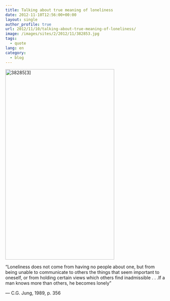 ```yaml
---
title: Talking about true meaning of loneliness
date: 2012-11-10T12:56:00+00:00
layout: single
author_profile: true
url: 2012/11/10/talking-about-true-meaning-of-loneliness/
image: /images/sites/2/2012/11/382853.jpg
tags:
  - quote
lang: en
category: 
  - blog
---
```

[<img class="aligncenter size-full wp-image-145" alt="38285[3]" src="/images/2012/11/382853.jpg" width="340" height="596" srcset="/images/sites/2/2012/11/382853.jpg 340w, /images/sites/2/2012/11/382853-171x300.jpg 171w" sizes="(max-width: 340px) 100vw, 340px" />](/images/2012/11/382853.jpg)

“Loneliness does not come from having no people about one, but from being unable to communicate to others the things that seem important to oneself, or from holding certain views which others find inadmissible . . .If a man knows more than others, he becomes lonely”

― C.G. Jung, 1989, p. 356